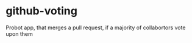 # github-voting
Probot app, that merges a pull request, if a majority of collabortors vote upon them
